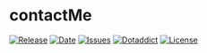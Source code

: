 # contactMe

[![Release](https://img.shields.io/github/v/release/franck-paul/contactMe)](https://github.com/franck-paul/contactMe/releases)
[![Date](https://img.shields.io/github/release-date/franck-paul/contactMe)](https://github.com/franck-paul/contactMe/releases)
[![Issues](https://img.shields.io/github/issues/franck-paul/contactMe)](https://github.com/franck-paul/contactMe/issues)
[![Dotaddict](https://img.shields.io/badge/dotaddict-official-green.svg)](https://plugins.dotaddict.org/dc2/details/contactMe)
[![License](https://img.shields.io/github/license/franck-paul/contactMe)](https://github.com/franck-paul/contactMe/blob/master/LICENSE)

